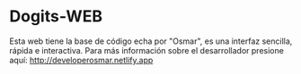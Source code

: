 # Dogits-WEB
Esta web tiene la base de código echa por "Osmar", es una interfaz sencilla, rápida e interactiva. Para más información sobre el desarrollador presione aquí: http://developerosmar.netlify.app
